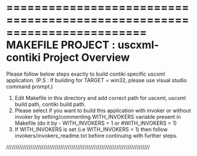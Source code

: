 ========================================================================
    MAKEFILE PROJECT : uscxml-contiki Project Overview
========================================================================

Please follow below steps exactly to build contiki specific uscxml application.
(P.S : If building for TARGET = win32, please use visual studio command prompt.)

1) Edit Makefile in this directory and add correct path for uscxml, uscxml build path, contiki build path. 
2) Please select if you want to build this application with invoker or without invoker by setting/commenting WITH_INVOKERS variable present in Makefile (do it by - WITH_INVOKERS = 1 or #WITH_INVOKERS = 1)
3) If WITH_INVOKERS is set (i.e WITH_INVOKERS = 1) then follow invokers/invokers_readme.txt before continuing with further steps.



/////////////////////////////////////////////////////////////////////////////
